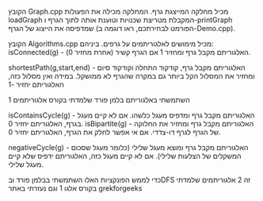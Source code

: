 הקובץ Graph.cpp מכיל מחלקה המייצגת גרף. המחלקה מכילה את הפעולות loadGraph המקבלת מטריצת שכנויות וטוענת אותה לתוך הגרף ו-printGraph שמדפיסה את הייצוג של הגרף (הפורמט לבחירתכם, ראו דוגמה ב-Demo.cpp).

הקובץ Algorithms.cpp מכיל מימושים לאלגוריתמים על גרפים. ביניהם: isConnected(g) - האלגוריתם מקבל גרף ומחזיר 1 אם הגרף
קשיר (אחרת מחזיר 0).




shortestPath(g,start,end) - האלגוריתם מקבל גרף, קודקוד התחלה וקודקוד סיום ומחזיר את המסלול הקל ביותר גם במקרה שהגרף לא ממושקל. במידה ואין מסלול כזה, האלגוריתם יחזיר -1

השתמשתי באלגוריתם בלמן פורד שלמדתי בקורס אלגוריתמים 1 


isContainsCycle(g) - האלגוריתם מקבל גרף ומדפיס מעגל כלשהו. אם לא קיים מעגל בגרף, האלגוריתם יחזיר 0.
isBipartite(g) - האלגוריתם מקבל גרף ומחזיר את החלוקה של הגרף לגרף דו-צדדי. אם אי אפשר לחלק את הגרף, האלגוריתם יחזיר 0.

negativeCycle(g) - האלגוריתם מקבל גרף ומוצא מעגל שלילי (כלומר מעגל שסכום המשקלים של הצלעות שלילי). אם לא קיים מעגל כזה, האלגוריתם ידפיס שלא קיים מעגל שלילי.

כדי לממש הפונקציות האלו השתמשתי בבלמן פורד ובDFS 
זה 2 אלגוריתמים שלמדתי בקורס אלגו 1 וגם נעזרתי באתר grekforgeeks
